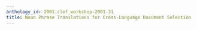 ```yaml
---
anthology_id: 2001.clef_workshop-2001.31
title: Noun Phrase Translations for Cross-Language Document Selection
---
```

